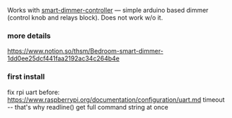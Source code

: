 Works with [smart-dimmer-controller] — simple arduino based dimmer (control knob and relays block). Does not work w/o it.

### more details
https://www.notion.so/thsm/Bedroom-smart-dimmer-1dd0ee25dcf441faa2192ac34c264b4e

### first install
fix rpi uart before: https://www.raspberrypi.org/documentation/configuration/uart.md
timeout -- that's why readline() get full command string at once




[smart-dimmer-controller]: https://github.com/home-things/smart-dimmer-controller
